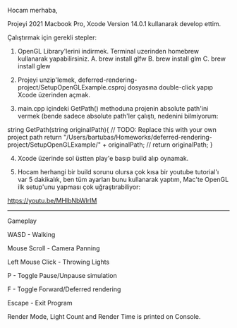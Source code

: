 Hocam merhaba,

Projeyi 2021 Macbook Pro, Xcode Version 14.0.1 kullanarak develop ettim.

Çalıştırmak için gerekli stepler:

1. OpenGL Library'lerini indirmek. Terminal uzerinden homebrew kullanarak yapabilirsiniz.
 A. brew install glfw
 B. brew install glm
 C. brew install glew
 
2. Projeyi unzip'lemek, deferred-rendering-project/SetupOpenGLExample.csproj dosyasına double-click yapıp Xcode üzerinden açmak.

3. main.cpp içindeki GetPath() methoduna projenin absolute path'ini vermek (bende sadece absolute path'ler çalıştı, nedenini bilmiyorum:

string GetPath(string originalPath){
    // TODO: Replace this with your own project path
    return "/Users/bartubas/Homeworks/deferred-rendering-project/SetupOpenGLExample/" + originalPath;
    // return originalPath;
}

4. Xcode üzerinde sol üstten play'e basıp build alıp oynamak.

5. Hocam herhangi bir build sorunu olursa çok kısa bir youtube tutorial'ı var 5 dakikalık, ben tüm ayarları bunu kullanarak yaptım, Mac'te OpenGL ilk setup'unu yapması çok uğraştırabiliyor:

https://youtu.be/MHlbNbWlrIM


--- 

Gameplay

WASD - Walking

Mouse Scroll - Camera Panning

Left Mouse Click - Throwing Lights

P - Toggle Pause/Unpause simulation

F - Toggle Forward/Deferred rendering

Escape - Exit Program

Render Mode, Light Count and Render Time is printed on Console.
